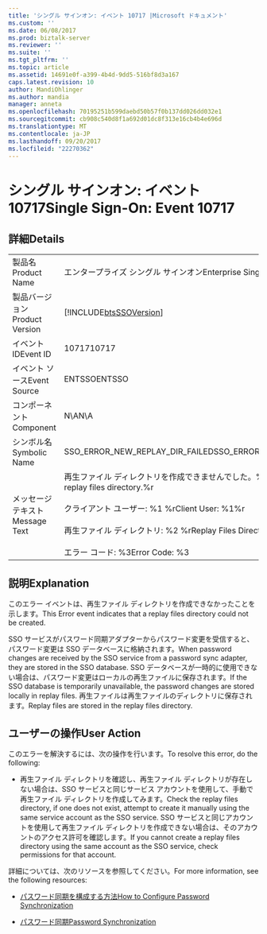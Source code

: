 ```yaml
---
title: 'シングル サインオン: イベント 10717 |Microsoft ドキュメント'
ms.custom: ''
ms.date: 06/08/2017
ms.prod: biztalk-server
ms.reviewer: ''
ms.suite: ''
ms.tgt_pltfrm: ''
ms.topic: article
ms.assetid: 14691e0f-a399-4b4d-9dd5-516bf8d3a167
caps.latest.revision: 10
author: MandiOhlinger
ms.author: mandia
manager: anneta
ms.openlocfilehash: 70195251b599daebd50b57f0b137dd026dd032e1
ms.sourcegitcommit: cb908c540d8f1a692d01dc8f313e16cb4b4e696d
ms.translationtype: MT
ms.contentlocale: ja-JP
ms.lasthandoff: 09/20/2017
ms.locfileid: "22270362"
---
```

# <a name="single-sign-on-event-10717"></a><span data-ttu-id="2844a-102">シングル サインオン: イベント 10717</span><span class="sxs-lookup"><span data-stu-id="2844a-102">Single Sign-On: Event 10717</span></span>
## <a name="details"></a><span data-ttu-id="2844a-103">詳細</span><span class="sxs-lookup"><span data-stu-id="2844a-103">Details</span></span>  
  
|||  
|-|-|  
|<span data-ttu-id="2844a-104">製品名</span><span class="sxs-lookup"><span data-stu-id="2844a-104">Product Name</span></span>|<span data-ttu-id="2844a-105">エンタープライズ シングル サインオン</span><span class="sxs-lookup"><span data-stu-id="2844a-105">Enterprise Single Sign-On</span></span>|  
|<span data-ttu-id="2844a-106">製品バージョン</span><span class="sxs-lookup"><span data-stu-id="2844a-106">Product Version</span></span>|[!INCLUDE[btsSSOVersion](../includes/btsssoversion-md.md)]|  
|<span data-ttu-id="2844a-107">イベント ID</span><span class="sxs-lookup"><span data-stu-id="2844a-107">Event ID</span></span>|<span data-ttu-id="2844a-108">10717</span><span class="sxs-lookup"><span data-stu-id="2844a-108">10717</span></span>|  
|<span data-ttu-id="2844a-109">イベント ソース</span><span class="sxs-lookup"><span data-stu-id="2844a-109">Event Source</span></span>|<span data-ttu-id="2844a-110">ENTSSO</span><span class="sxs-lookup"><span data-stu-id="2844a-110">ENTSSO</span></span>|  
|<span data-ttu-id="2844a-111">コンポーネント</span><span class="sxs-lookup"><span data-stu-id="2844a-111">Component</span></span>|<span data-ttu-id="2844a-112">N\A</span><span class="sxs-lookup"><span data-stu-id="2844a-112">N\A</span></span>|  
|<span data-ttu-id="2844a-113">シンボル名</span><span class="sxs-lookup"><span data-stu-id="2844a-113">Symbolic Name</span></span>|<span data-ttu-id="2844a-114">SSO_ERROR_NEW_REPLAY_DIR_FAILED</span><span class="sxs-lookup"><span data-stu-id="2844a-114">SSO_ERROR_NEW_REPLAY_DIR_FAILED</span></span>|  
|<span data-ttu-id="2844a-115">メッセージ テキスト</span><span class="sxs-lookup"><span data-stu-id="2844a-115">Message Text</span></span>|<span data-ttu-id="2844a-116">再生ファイル ディレクトリを作成できませんでした。%r</span><span class="sxs-lookup"><span data-stu-id="2844a-116">Failed to create the replay files directory.%r</span></span><br /><br /> <span data-ttu-id="2844a-117">クライアント ユーザー: %1 %r</span><span class="sxs-lookup"><span data-stu-id="2844a-117">Client User: %1%r</span></span><br /><br /> <span data-ttu-id="2844a-118">再生ファイル ディレクトリ: %2 %r</span><span class="sxs-lookup"><span data-stu-id="2844a-118">Replay Files Directory: %2%r</span></span><br /><br /> <span data-ttu-id="2844a-119">エラー コード: %3</span><span class="sxs-lookup"><span data-stu-id="2844a-119">Error Code: %3</span></span>|  
  
## <a name="explanation"></a><span data-ttu-id="2844a-120">説明</span><span class="sxs-lookup"><span data-stu-id="2844a-120">Explanation</span></span>  
 <span data-ttu-id="2844a-121">このエラー イベントは、再生ファイル ディレクトリを作成できなかったことを示します。</span><span class="sxs-lookup"><span data-stu-id="2844a-121">This Error event indicates that a replay files directory could not be created.</span></span>  
  
 <span data-ttu-id="2844a-122">SSO サービスがパスワード同期アダプターからパスワード変更を受信すると、パスワード変更は SSO データベースに格納されます。</span><span class="sxs-lookup"><span data-stu-id="2844a-122">When password changes are received by the SSO service from a password sync adapter, they are stored in the SSO database.</span></span> <span data-ttu-id="2844a-123">SSO データベースが一時的に使用できない場合は、パスワード変更はローカルの再生ファイルに保存されます。</span><span class="sxs-lookup"><span data-stu-id="2844a-123">If the SSO database is temporarily unavailable, the password changes are stored locally in replay files.</span></span> <span data-ttu-id="2844a-124">再生ファイルは再生ファイルのディレクトリに保存されます。</span><span class="sxs-lookup"><span data-stu-id="2844a-124">Replay files are stored in the replay files directory.</span></span>  
  
## <a name="user-action"></a><span data-ttu-id="2844a-125">ユーザーの操作</span><span class="sxs-lookup"><span data-stu-id="2844a-125">User Action</span></span>  
 <span data-ttu-id="2844a-126">このエラーを解決するには、次の操作を行います。</span><span class="sxs-lookup"><span data-stu-id="2844a-126">To resolve this error, do the following:</span></span>  
  
-   <span data-ttu-id="2844a-127">再生ファイル ディレクトリを確認し、再生ファイル ディレクトリが存在しない場合は、SSO サービスと同じサービス アカウントを使用して、手動で再生ファイル ディレクトリを作成してみます。</span><span class="sxs-lookup"><span data-stu-id="2844a-127">Check the replay files directory, if one does not exist, attempt to create it manually using the same service account as the SSO service.</span></span> <span data-ttu-id="2844a-128">SSO サービスと同じアカウントを使用して再生ファイル ディレクトリを作成できない場合は、そのアカウントのアクセス許可を確認します。</span><span class="sxs-lookup"><span data-stu-id="2844a-128">If you cannot create a replay files directory using the same account as the SSO service, check permissions for that account.</span></span>  
  
 <span data-ttu-id="2844a-129">詳細については、次のリソースを参照してください。</span><span class="sxs-lookup"><span data-stu-id="2844a-129">For more information, see the following resources:</span></span>  
  
-   [<span data-ttu-id="2844a-130">パスワード同期を構成する方法</span><span class="sxs-lookup"><span data-stu-id="2844a-130">How to Configure Password Synchronization</span></span>](../core/how-to-configure-password-synchronization.md)  
  
-   [<span data-ttu-id="2844a-131">パスワード同期</span><span class="sxs-lookup"><span data-stu-id="2844a-131">Password Synchronization</span></span>](../core/password-synchronization2.md)